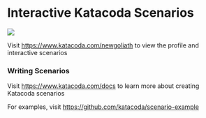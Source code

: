 # Interactive Katacoda Scenarios

[![](http://shields.katacoda.com/katacoda/newgoliath/count.svg)](https://www.katacoda.com/newgoliath "Get your profile on Katacoda.com")

Visit https://www.katacoda.com/newgoliath to view the profile and interactive scenarios

### Writing Scenarios
Visit https://www.katacoda.com/docs to learn more about creating Katacoda scenarios

For examples, visit https://github.com/katacoda/scenario-example
